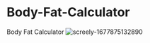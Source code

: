 # Body-Fat-Calculator
Body Fat Calculator
![screely-1677875132890](https://user-images.githubusercontent.com/121637550/222824791-8317ddd5-2881-4b55-a21c-83b8f0ec53d1.png)
